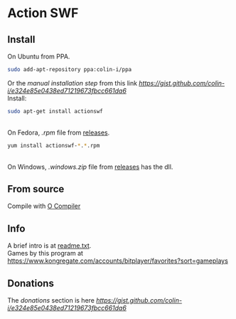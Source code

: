 # Action SWF

## Install
On Ubuntu from PPA.
```sh
sudo add-apt-repository ppa:colin-i/ppa
```
Or the *manual installation step* from this link *https://gist.github.com/colin-i/e324e85e0438ed71219673fbcc661da6* \
Install:
```sh
sudo apt-get install actionswf
```
\
On Fedora, <i>.rpm</i> file from [releases](https://github.com/colin-i/actionswf/releases).
```sh
yum install actionswf-*.*.rpm
```
\
On Windows, <i>.windows.zip</i> file from [releases](https://github.com/colin-i/actionswf/releases) has the dll.

## From source
Compile with [O Compiler](https://github.com/colin-i/o)

## Info
A brief intro is at [readme.txt](https://raw.githubusercontent.com/colin-i/actionswf/master/readme.txt).\
Games by this program at https://www.kongregate.com/accounts/bitplayer/favorites?sort=gameplays

## Donations
The *donations* section is here
*https://gist.github.com/colin-i/e324e85e0438ed71219673fbcc661da6*
